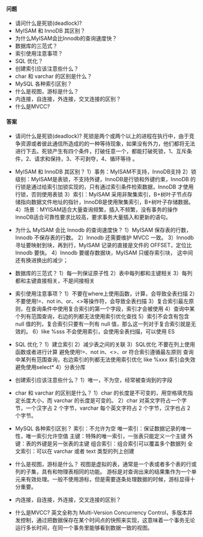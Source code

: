 #### 问题

+ 请问什么是死锁(deadlock)?
+ MyISAM 和 InnoDB 其区别？
+ 为什么MyISAM会比Innodb的查询速度快？
+ 数据库的三范式？
+ 索引使用注意事项？
+ SQL 优化？
+ 创建索引应该注意些什么？
+ char 和 varchar 的区别是什么？
+ MySQL 各种索引区别？
+ 什么是视图，游标是什么？
+ 内连接，自连接，外连接，交叉连接的区别？
+ 什么是MVCC?


#### 答案

+ 请问什么是死锁(deadlock)?
死锁是两个或两个以上的进程在执行中，由于竞争资源或者彼此通信所造成的的一种等待现象，如果没有外力，他们都将无法进行下去。死锁产生有四个条件，打破任意一个，都能打破死锁，1、互斥条件，2、请求和保持，3、不可剥夺，4、循环等待 。


+ MyISAM 和 InnoDB 其区别？
1）事务：MyISAM不支持，InnoDB支持
2）锁级别：MyISAM是表锁，不支持外键，InnoDB是行锁和外键约束，InnoDB 的行锁是通过给索引加锁实现的，只有通过索引条件检索数据，InnoDB 才使用行锁，否则使用表锁
3）索引：MyISAM 采用非聚集索引，B+树叶子节点存储指向数据文件地址的指针，InnoDB是使用聚集索引，B+树叶子存储数据。
4）场景：MYISAM适合大量查询频繁，插入不频繁，没有事务的操作
InnoDB适合可靠性要求比较高，要求事务大量插入和更新的语句。

+ 为什么 MyISAM 会比 Innodb 的查询速度快？
1）MyISAM 保存表的行数，Innodb 不保存表的行数。
2）Innodb 还需要维护 MVCC 一致。
3）Innodb 寻址要映射到块，再到行，MyISAM 记录的直接是文件的 OFFSET，定位比 Innodb 要快。
4）Innodb 要缓存数据块，MyISAM 只缓存索引块， 这中间还有换进换出的减少；


+ 数据库的三范式？
1）每一列保证原子性
2）表中每列都和主键相关
3）每列都和主键直接相关，不是间接相关


+ 索引使用注意事项？
1）不要在where上使用函数，计算，会导致全表扫描
2）不要使用!=、not in、or、<>等操作符，会导致全表扫描
3）复合索引最左原则，在查询条件中使用复合索引的第一个字段，索引才会被使用
4）查询中某个列有范围查询，右边的列都无法使用索引优化查找
5）索引不会含有包含 null 值的列，复合索引只要有一列有 null 值，那么这一列对于复合索引就是无效的。
6）like %sss 不会使用索引，会使用全表扫描，可以使用 ES


+ SQL 优化？
1）建立索引
2）减少表之间的关联
3）SQL优化
不要在列上使用函数或者进行计算
避免使用!=、not in、<>、or
符合索引遵循最左原则
查询中某列有范围查询，右边索引的列都无法使用索引优化
like %xxx 索引会失效
避免使用select*
4）分表分库


+ 创建索引应该注意些什么？
1）唯一，不为空，经常被查询到的字段


+ char 和 varchar 的区别是什么？
1）char 的长度是不可变的，用空格填充指定长度大小，而 varchar 的长度是可变的。
2）char 对英文字符占一个字节，一个汉字占 2 个字节，varchar 每个英文字符占 2 个字节，汉字也占 2 个字节。


+ MySQL 各种索引区别？
索引：不允许为空
唯一索引：保证数据记录的唯一性，唯一索引允许空值
主键：特殊的唯一索引，一张表只能定义一个主键
外键：表的外键是另一张表的主键
组合索引：组合索引可以覆盖多个数据列
全文索引：可以在 varchar 或者 text 类型的列上创建


+ 什么是视图，游标是什么？
视图是虚拟的表，通常是一个表或者多个表的行或列的子集，具有和物理表相同的功能。
游标是对查询出来的结果集作为一个单元来有效处理。一般不使用游标，但是需要逐条处理数据的时候，游标显得十分重要。


+ 内连接，自连接，外连接，交叉连接的区别？


+ 什么是MVCC?
英文全称为 Multi-Version Concurrency Control，多版本并发控制，通过把数据保存在某个时间点的快照来实现，这意味着一个事务无论运行多长时间，在同一个事务里能够看到数据一致的视图。